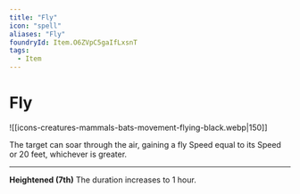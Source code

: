 ```yaml
---
title: "Fly"
icon: "spell"
aliases: "Fly"
foundryId: Item.O6ZVpC5gaIfLxsnT
tags:
  - Item
---
```


# Fly
![[icons-creatures-mammals-bats-movement-flying-black.webp|150]]

The target can soar through the air, gaining a fly Speed equal to its Speed or 20 feet, whichever is greater.

* * *

**Heightened (7th)** The duration increases to 1 hour.
